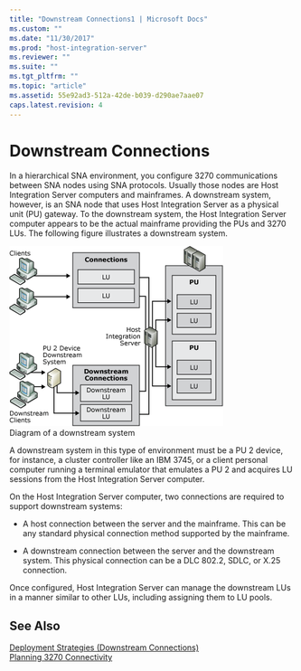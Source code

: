 ```yaml
---
title: "Downstream Connections1 | Microsoft Docs"
ms.custom: ""
ms.date: "11/30/2017"
ms.prod: "host-integration-server"
ms.reviewer: ""
ms.suite: ""
ms.tgt_pltfrm: ""
ms.topic: "article"
ms.assetid: 55e92ad3-512a-42de-b039-d290ae7aae07
caps.latest.revision: 4
---
```

# Downstream Connections
In a hierarchical SNA environment, you configure 3270 communications between SNA nodes using SNA protocols. Usually those nodes are Host Integration Server computers and mainframes. A downstream system, however, is an SNA node that uses Host Integration Server as a physical unit (PU) gateway. To the downstream system, the Host Integration Server computer appears to be the actual mainframe providing the PUs and 3270 LUs. The following figure illustrates a downstream system.  
  
 ![](../core/media/pln04.gif "pln04")  
Diagram of a downstream system  
  
 A downstream system in this type of environment must be a PU 2 device, for instance, a cluster controller like an IBM 3745, or a client personal computer running a terminal emulator that emulates a PU 2 and acquires LU sessions from the Host Integration Server computer.  
  
 On the Host Integration Server computer, two connections are required to support downstream systems:  
  
-   A host connection between the server and the mainframe. This can be any standard physical connection method supported by the mainframe.  
  
-   A downstream connection between the server and the downstream system. This physical connection can be a DLC 802.2, SDLC, or X.25 connection.  
  
 Once configured, Host Integration Server can manage the downstream LUs in a manner similar to other LUs, including assigning them to LU pools.  
  
## See Also  
 [Deployment Strategies (Downstream Connections)](../HIS2010/deployment-strategies-downstream-connections-1.md)   
 [Planning 3270 Connectivity](../HIS2010/planning-3270-connectivity1.md)